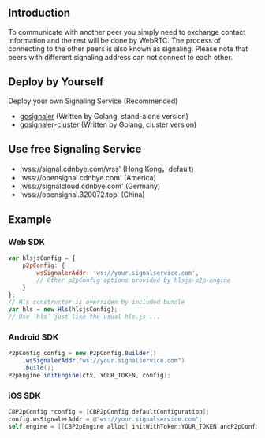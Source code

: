 ## Introduction
To communicate with another peer you simply need to exchange contact information and the rest will be done by WebRTC. The process of connecting to the other peers is also known as signaling. Please note that peers with different signaling address can not connect to each other. 

## Deploy by Yourself
Deploy your own Signaling Service (Recommended)

<!--
- [node-signaler](https://github.com/cdnbye/node-signaler) (Written by nodejs, recommended)
-->
- [gosignaler](https://github.com/cdnbye/gosignaler) (Written by Golang, stand-alone version)
- [gosignaler-cluster](https://github.com/cdnbye/gosignaler-cluster) (Written by Golang, cluster version)
 

## Use free Signaling Service
- 'wss://signal.cdnbye.com/wss' (Hong Kong，default)
- 'wss://opensignal.cdnbye.com'  (America)
- 'wss://signalcloud.cdnbye.com'  (Germany)
- 'wss://opensignal.320072.top' (China)

## Example

### Web SDK
```javascript
var hlsjsConfig = {
    p2pConfig: {
        wsSignalerAddr: 'ws://your.signalservice.com',
        // Other p2pConfig options provided by hlsjs-p2p-engine
    }
};
// Hls constructor is overriden by included bundle
var hls = new Hls(hlsjsConfig);
// Use `hls` just like the usual hls.js ...
```

### Android SDK
```java
P2pConfig config = new P2pConfig.Builder()
    .wsSignalerAddr("ws://your.signalservice.com")
    .build();
P2pEngine.initEngine(ctx, YOUR_TOKEN, config);
```

### iOS SDK
```objectivec
CBP2pConfig *config = [CBP2pConfig defaultConfiguration];
config.wsSignalerAddr = @"ws://your.signalservice.com";
self.engine = [[CBP2pEngine alloc] initWithToken:YOUR_TOKEN andP2pConfig:config];
```